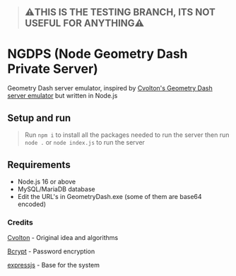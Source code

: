 > ## ⚠️THIS IS THE TESTING BRANCH, ITS NOT USEFUL FOR ANYTHING⚠️

# NGDPS (**N**ode **G**eometry **D**ash **P**rivate **S**erver)

Geometry Dash server emulator, inspired by [Cvolton's Geometry Dash server emulator](https://github.com/Cvolton/GMDprivateServer) but written in Node.js

## Setup and run
> Run ```npm i``` to install all the packages needed to run the server then run ```node .``` or ```node index.js``` to run the server

## Requirements
- Node.js 16 or above
- MySQL/MariaDB database
- Edit the URL's in GeometryDash.exe (some of them are base64 encoded)

### Credits

[Cvolton](https://github.com/Cvolton) - Original idea and algorithms

[Bcrypt](https://www.npmjs.com/package/bcrypt) - Password encryption

[expressjs](https://github.com/expressjs) - Base for the system
